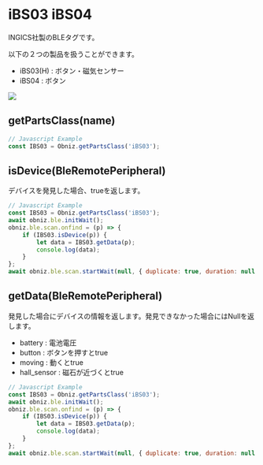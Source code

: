 # iBS03 iBS04
INGICS社製のBLEタグです。

以下の２つの製品を扱うことができます。

- iBS03(H) : ボタン・磁気センサー
- iBS04 : ボタン

![](image.jpg)


## getPartsClass(name)

```javascript
// Javascript Example
const IBS03 = Obniz.getPartsClass('iBS03');
```

## isDevice(BleRemotePeripheral)

デバイスを発見した場合、trueを返します。

```javascript
// Javascript Example
const IBS03 = Obniz.getPartsClass('iBS03');
await obniz.ble.initWait();
obniz.ble.scan.onfind = (p) => {
    if (IBS03.isDevice(p)) {
        let data = IBS03.getData(p);
        console.log(data);
    }
};
await obniz.ble.scan.startWait(null, { duplicate: true, duration: null });
```

## getData(BleRemotePeripheral)

発見した場合にデバイスの情報を返します。発見できなかった場合にはNullを返します。

- battery : 電池電圧
- button : ボタンを押すとtrue
- moving : 動くとtrue
- hall_sensor : 磁石が近づくとtrue

```javascript
// Javascript Example
const IBS03 = Obniz.getPartsClass('iBS03');
await obniz.ble.initWait();
obniz.ble.scan.onfind = (p) => {
    if (IBS03.isDevice(p)) {
        let data = IBS03.getData(p);
        console.log(data);
    }
};
await obniz.ble.scan.startWait(null, { duplicate: true, duration: null });
```

